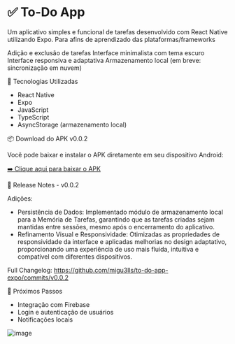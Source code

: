 # ✅ To-Do App

Um aplicativo simples e funcional de tarefas desenvolvido com React Native utilizando Expo. Para afins de aprendizado das plataformas/frameworks

  Adição e exclusão de tarefas
  Interface minimalista com tema escuro
  Interface responsiva e adaptativa
  Armazenamento local (em breve: sincronização em nuvem)

📱 Tecnologias Utilizadas
  - React Native
  - Expo
  - JavaScript
  - TypeScript
  - AsyncStorage (armazenamento local)

📦 Download do APK v0.0.2

  Você pode baixar e instalar o APK diretamente em seu dispositivo Android:

  <a href='https://expo.dev/artifacts/eas/xh5qFAnk3kz1UcnoEYpbGL.apk'>➡️ Clique aqui para baixar o APK</a>

📝 Release Notes - v0.0.2

Adições:

- Persistência de Dados: Implementado módulo de armazenamento local para a Memória de Tarefas, garantindo que as tarefas criadas sejam mantidas entre sessões, mesmo após o encerramento do aplicativo.
- Refinamento Visual e Responsividade: Otimizadas as propriedades de responsividade da interface e aplicadas melhorias no design adaptativo, proporcionando uma experiência de uso mais fluida, intuitiva e compatível com diferentes dispositivos.

Full Changelog: https://github.com/migu3lls/to-do-app-expo/commits/v0.0.2

🔮 Próximos Passos

- Integração com Firebase
- Login e autenticação de usuários
- Notificações locais

![image](https://github.com/user-attachments/assets/196f62f9-deb4-4fff-8b48-3205c410c911)
